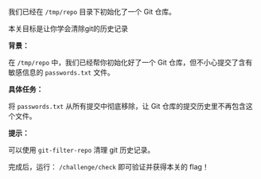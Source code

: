 我们已经在 `/tmp/repo` 目录下初始化了一个 Git 仓库。

本关目标是让你学会清除git的历史记录

**背景：**

在 `/tmp/repo` 中，我们已经帮你初始化好了一个 Git 仓库，但不小心提交了含有敏感信息的 `passwords.txt` 文件。

**具体任务：**

将 `passwords.txt` 从所有提交中彻底移除，让 Git 仓库的提交历史里不再包含这个文件。

**提示：** 

可以使用 `git-filter-repo` 清理 git 历史记录。

完成后，运行： `/challenge/check` 即可验证并获得本关的 flag！
